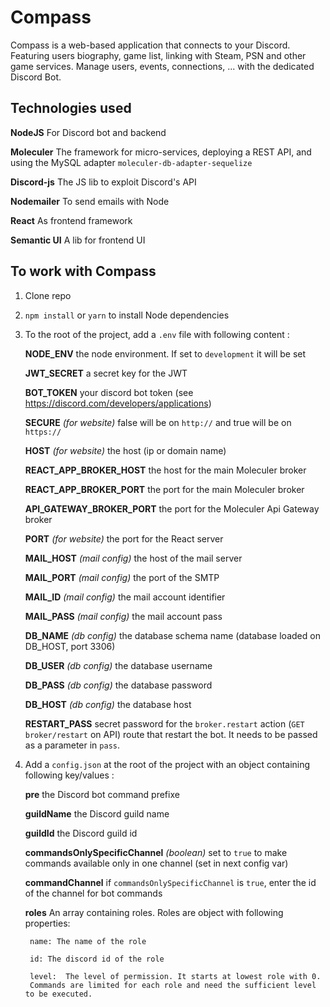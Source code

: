 # Compass
Compass is a web-based application that connects to your Discord. Featuring users biography, game list, linking with Steam, PSN and other game services. Manage users, events, connections, ... with the dedicated Discord Bot.

## Technologies used  
**NodeJS**
For Discord bot and backend  

**Moleculer**
The framework for micro-services, deploying a REST API, and using the MySQL adapter `moleculer-db-adapter-sequelize`  

**Discord-js**
The JS lib to exploit Discord's API  

**Nodemailer**
To send emails with Node  

**React**
As frontend framework  

**Semantic UI**
 A lib for frontend UI  

## To work with Compass

 1. Clone repo
 2. `npm install` or `yarn` to install Node dependencies
 3. To the root of the project, add a `.env` file with following content :  

	**NODE_ENV** the node environment. If set to `development` it will be set  

    **JWT_SECRET** a secret key for the JWT  

	**BOT_TOKEN** your discord bot token (see https://discord.com/developers/applications)  

	**SECURE** *(for website)* false will be on `http://` and true will be on `https://`  

	**HOST** *(for website)* the host (ip or domain name)  

	**REACT_APP_BROKER_HOST** the host for the main Moleculer broker
	
	**REACT_APP_BROKER_PORT** the port for the main Moleculer broker

	**API_GATEWAY_BROKER_PORT** the port for the Moleculer Api Gateway broker

	**PORT** *(for website)* the port for the React server

	**MAIL_HOST** *(mail config)* the host of the mail server  

	**MAIL_PORT** *(mail config)* the port of the SMTP  

	**MAIL_ID** *(mail config)* the mail account identifier  

	**MAIL_PASS** *(mail config)* the mail account pass  

	**DB_NAME** *(db config)* the database schema name (database loaded on DB_HOST, port 3306)  

	**DB_USER** *(db config)* the database username  

	**DB_PASS** *(db config)* the database password  

	**DB_HOST** *(db config)* the database host  

	**RESTART_PASS** secret password for the `broker.restart` action (`GET broker/restart` on API) route that restart the bot. It needs to be passed as a parameter in `pass`.

4. Add a `config.json` at the root of the project with an object containing following key/values :  

	**pre** the Discord bot command prefixe  

    **guildName** the Discord guild name  

	**guildId** the Discord guild id  

	**commandsOnlySpecificChannel** *(boolean)* set to `true` to make commands available only in one channel (set in next config var)

	**commandChannel** if `commandsOnlySpecificChannel` is `true`, enter the id of the channel for bot commands

	**roles** An array containing roles. Roles are object with following properties:

	    name: The name of the role

    	id: The discord id of the role

    	level:  The level of permission. It starts at lowest role with 0. 
    	Commands are limited for each role and need the sufficient level to be executed.